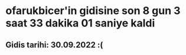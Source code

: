 # ofarukbicer'in gidisine son 8 gun 3 saat 33 dakika 01 saniye kaldi

## Gidis tarihi: 30.09.2022 :(